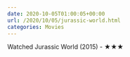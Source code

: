 ```yaml
---
date: 2020-10-05T01:00:05+00:00
url: /2020/10/05/jurassic-world.html
categories: Movies
---
```

Watched Jurassic World (2015) - ★★★




